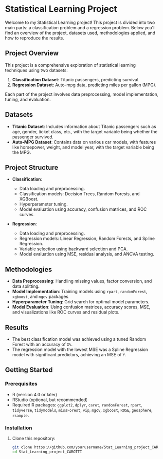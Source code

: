 # Statistical Learning Project

Welcome to my Statistical Learning project! This project is divided into two main parts: a classification problem and a regression problem. Below you'll find an overview of the project, datasets used, methodologies applied, and how to reproduce the results.

## Project Overview

This project is a comprehensive exploration of statistical learning techniques using two datasets:

1. **Classification Dataset**: Titanic passengers, predicting survival.
2. **Regression Dataset**: Auto-mpg data, predicting miles per gallon (MPG).

Each part of the project involves data preprocessing, model implementation, tuning, and evaluation.

## Datasets

- **Titanic Dataset**: Includes information about Titanic passengers such as age, gender, ticket class, etc., with the target variable being whether the passenger survived.
- **Auto-MPG Dataset**: Contains data on various car models, with features like horsepower, weight, and model year, with the target variable being the MPG.

## Project Structure

- **Classification**: 
  - Data loading and preprocessing.
  - Classification models: Decision Trees, Random Forests, and XGBoost.
  - Hyperparameter tuning.
  - Model evaluation using accuracy, confusion matrices, and ROC curves.

- **Regression**: 
  - Data loading and preprocessing.
  - Regression models: Linear Regression, Random Forests, and Spline Regression.
  - Variable selection using backward selection and PCA.
  - Model evaluation using MSE, residual analysis, and ANOVA testing.

## Methodologies

- **Data Preprocessing**: Handling missing values, factor conversion, and data splitting.
- **Model Implementation**: Training models using `rpart`, `randomForest`, `xgboost`, and `mgcv` packages.
- **Hyperparameter Tuning**: Grid search for optimal model parameters.
- **Model Evaluation**: Using confusion matrices, accuracy scores, MSE, and visualizations like ROC curves and residual plots.

## Results

- The best classification model was achieved using a tuned Random Forest with an accuracy of `X%`.
- The regression model with the lowest MSE was a Spline Regression model with significant predictors, achieving an MSE of `Y`.

## Getting Started

### Prerequisites

- R (version 4.0 or later)
- RStudio (optional, but recommended)
- Required R packages: `ggplot2`, `dplyr`, `caret`, `randomForest`, `rpart`, `tidyverse`, `tidymodels`, `missForest`, `vip`, `mgcv`, `xgboost`, `ROSE`, `geosphere`, `rsample`.

### Installation

1. Clone this repository:
   ```bash
   git clone https://github.com/yourusername/Stat_Learning_project_CAROTTI.git
   cd Stat_Learning_project_CAROTTI
